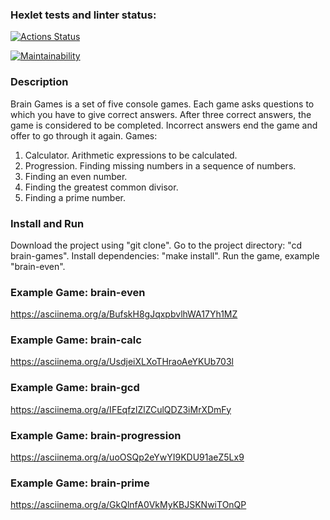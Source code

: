### Hexlet tests and linter status:
[![Actions Status](https://github.com/MD-shka/python-project-49/actions/workflows/hexlet-check.yml/badge.svg)](https://github.com/MD-shka/python-project-49/actions)

[![Maintainability](https://api.codeclimate.com/v1/badges/9e9b97db6682b9361244/maintainability)](https://codeclimate.com/github/MD-shka/python-project-49/maintainability)

### Description 
Brain Games is a set of five console games. Each game asks questions to 
which you have to give correct answers. After three correct answers,
the game is considered to be completed. Incorrect answers end the game
and offer to go through it again.
Games:
1. Calculator. Arithmetic expressions to be calculated.
2. Progression. Finding missing numbers in a sequence of numbers.
3. Finding an even number.
4. Finding the greatest common divisor.
5. Finding a prime number.

### Install and Run
Download the project using "git clone".
Go to the project directory: "cd brain-games".
Install dependencies: "make install".
Run the game, example "brain-even".

### Example Game: brain-even
https://asciinema.org/a/BufskH8gJqxpbvlhWA17Yh1MZ

### Example Game: brain-calc
https://asciinema.org/a/UsdjeiXLXoTHraoAeYKUb703l

### Example Game: brain-gcd
https://asciinema.org/a/IFEqfzlZlZCulQDZ3iMrXDmFy

### Example Game: brain-progression
https://asciinema.org/a/uoOSQp2eYwYI9KDU91aeZ5Lx9

### Example Game: brain-prime
https://asciinema.org/a/GkQlnfA0VkMyKBJSKNwiTOnQP
